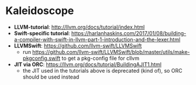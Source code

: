 # Kaleidoscope

* **LLVM-tutorial**: http://llvm.org/docs/tutorial/index.html
* **Swift-specific tutorial**: https://harlanhaskins.com/2017/01/08/building-a-compiler-with-swift-in-llvm-part-1-introduction-and-the-lexer.html
* **LLVMSwift**: https://github.com/llvm-swift/LLVMSwift
  * run https://github.com/llvm-swift/LLVMSwift/blob/master/utils/make-pkgconfig.swift to get a pkg-config file for cllvm
* **JIT via ORC**: https://llvm.org/docs/tutorial/BuildingAJIT1.html
  * the JIT used in the tutorials above is deprecated (kind of), so ORC should be used instead  
